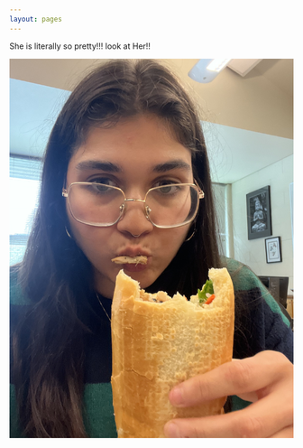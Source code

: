 ```yaml
---
layout: pages
---
```



She is literally so pretty!!! look at Her!!

![Tiffanie Photo](/docs/assets/images/75166322068__F1FED4CA-CD5F-4866-972D-170E67395B0E.JPEG)
